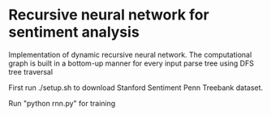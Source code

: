 # Recursive neural network for sentiment analysis

Implementation of dynamic recursive neural network. The computational graph is built in a bottom-up manner for every input parse tree using DFS tree traversal

First run ./setup.sh to download Stanford Sentiment Penn Treebank dataset.

Run "python rnn.py" for training
